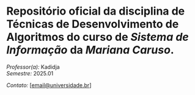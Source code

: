 # Repositório oficial da disciplina de Técnicas de Desenvolvimento de Algoritmos do curso de *Sistema de Informação* da *Mariana Caruso*.

 *Professor(a):* Kadidja  
 *Semestre:* 2025.01 
 
 *Contato:* [email@universidade.br]
